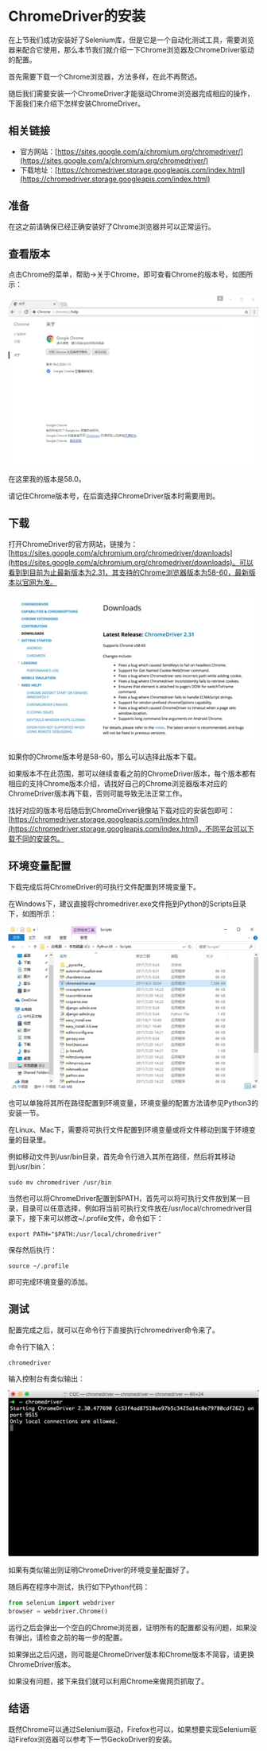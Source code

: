 # ChromeDriver的安装

在上节我们成功安装好了Selenium库，但是它是一个自动化测试工具，需要浏览器来配合它使用，那么本节我们就介绍一下Chrome浏览器及ChromeDriver驱动的配置。

首先需要下载一个Chrome浏览器，方法多样，在此不再赘述。

随后我们需要安装一个ChromeDriver才能驱动Chrome浏览器完成相应的操作，下面我们来介绍下怎样安装ChromeDriver。

## 相关链接

* 官方网站：[https://sites.google.com/a/chromium.org/chromedriver/](https://sites.google.com/a/chromium.org/chromedriver/)
* 下载地址：[https://chromedriver.storage.googleapis.com/index.html](https://chromedriver.storage.googleapis.com/index.html)

## 准备

在这之前请确保已经正确安装好了Chrome浏览器并可以正常运行。

## 查看版本

点击Chrome的菜单，帮助->关于Chrome，即可查看Chrome的版本号，如图所示：

![](./assets/2017-06-04-20-51-56.jpg)

在这里我的版本是58.0。

请记住Chrome版本号，在后面选择ChromeDriver版本时需要用到。

## 下载

打开ChromeDriver的官方网站，链接为：[https://sites.google.com/a/chromium.org/chromedriver/downloads](https://sites.google.com/a/chromium.org/chromedriver/downloads)。可以看到到目前为止最新版本为2.31，其支持的Chrome浏览器版本为58-60，最新版本以官网为准。

![](./assets/2017-08-15-16-32-19.jpg)

如果你的Chrome版本号是58-60，那么可以选择此版本下载。

如果版本不在此范围，那可以继续查看之前的ChromeDriver版本，每个版本都有相应的支持Chrome版本介绍，请找好自己的Chrome浏览器版本对应的ChromeDriver版本再下载，否则可能导致无法正常工作。

找好对应的版本号后随后到ChromeDriver镜像站下载对应的安装包即可：[https://chromedriver.storage.googleapis.com/index.html](https://chromedriver.storage.googleapis.com/index.html)，不同平台可以下载不同的安装包。

## 环境变量配置

下载完成后将ChromeDriver的可执行文件配置到环境变量下。

在Windows下，建议直接将chromedriver.exe文件拖到Python的Scripts目录下，如图所示：

![](./assets/2017-08-04-11-31-54.jpg)

也可以单独将其所在路径配置到环境变量，环境变量的配置方法请参见Python3的安装一节。

在Linux、Mac下，需要将可执行文件配置到环境变量或将文件移动到属于环境变量的目录里。

例如移动文件到/usr/bin目录，首先命令行进入其所在路径，然后将其移动到/usr/bin：

```
sudo mv chromedriver /usr/bin
```

当然也可以将ChromeDriver配置到$PATH，首先可以将可执行文件放到某一目录，目录可以任意选择，例如将当前可执行文件放在/usr/local/chromedriver目录下，接下来可以修改~/.profile文件，命令如下：

```
export PATH="$PATH:/usr/local/chromedriver"
```

保存然后执行：

```
source ~/.profile
```

即可完成环境变量的添加。

## 测试

配置完成之后，就可以在命令行下直接执行chromedriver命令来了。

命令行下输入：

```
chromedriver
```

输入控制台有类似输出：

![](./assets/2017-08-04-11-19-33.jpg)

如果有类似输出则证明ChromeDriver的环境变量配置好了。

随后再在程序中测试，执行如下Python代码：

```python
from selenium import webdriver
browser = webdriver.Chrome()
```

运行之后会弹出一个空白的Chrome浏览器，证明所有的配置都没有问题，如果没有弹出，请检查之前的每一步的配置。

如果弹出之后闪退，则可能是ChromeDriver版本和Chrome版本不简容，请更换ChromeDriver版本。

如果没有问题，接下来我们就可以利用Chrome来做网页抓取了。

## 结语

既然Chrome可以通过Selenium驱动，Firefox也可以，如果想要实现Selenium驱动Firefox浏览器可以参考下一节GeckoDriver的安装。
